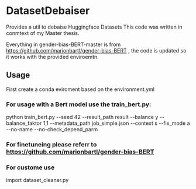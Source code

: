 # DatasetDebaiser
Provides a util to debaise Huggingface Datasets
This code was written in conmtext of my Master thesis.

Everything in gender-bias-BERT-master is from https://github.com/marionbartl/gender-bias-BERT , the code is updated so it works with the provided enviroemtn.

## Usage
First create a conda eviroment based on the environment.yml

### For usage with a Bert model use the train_bert.py:
python train_bert.py --seed 42 --result_path result --balance y --balance_faktor 1,1 --metadata_path job_simple.json --context s --fix_mode a --no-name  --no-check_depend_parm

### For finetuneing please referr to https://github.com/marionbartl/gender-bias-BERT

### For custome use
import dataset_cleaner.py

